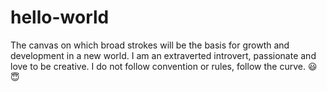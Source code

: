 # hello-world
The canvas on which broad strokes will be the basis for growth and development in a new world.
I am an extraverted introvert, passionate and love to be creative.
I do not follow convention or rules, follow the curve.
😃 😇

